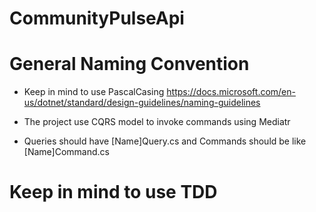 # CommunityPulseApi

# General Naming Convention 
* Keep in mind to use PascalCasing
https://docs.microsoft.com/en-us/dotnet/standard/design-guidelines/naming-guidelines

* The project use CQRS model to invoke commands using Mediatr
* Queries should have [Name]Query.cs and Commands should be like [Name]Command.cs

# Keep in mind to use TDD
